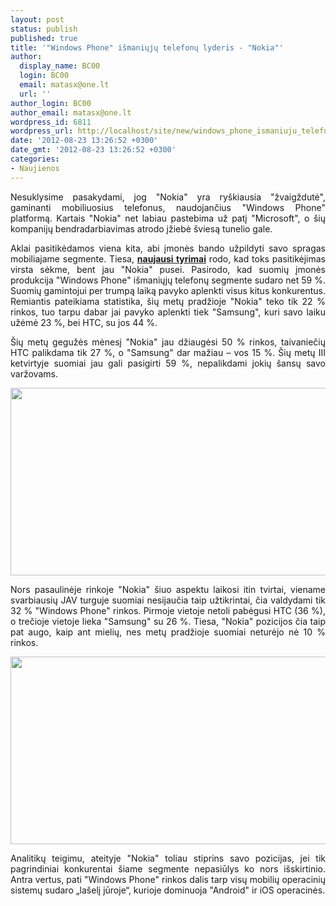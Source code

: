 ```yaml
---
layout: post
status: publish
published: true
title: '"Windows Phone" išmaniųjų telefonų lyderis - "Nokia"'
author:
  display_name: BC00
  login: BC00
  email: matasx@one.lt
  url: ''
author_login: BC00
author_email: matasx@one.lt
wordpress_id: 6811
wordpress_url: http://localhost/site/new/windows_phone_ismaniuju_telefonu_lyderis__nokia/
date: '2012-08-23 13:26:52 +0300'
date_gmt: '2012-08-23 13:26:52 +0300'
categories:
- Naujienos
---
```

<p style="text-align: justify;">
	Nesuklysime pasakydami, jog &quot;Nokia&quot; yra ry&scaron;kiausia &quot;žvaigždutė&quot;, gaminanti mobiliuosius telefonus, naudojančius &quot;Windows Phone&quot; platformą. Kartais &quot;Nokia&quot; net labiau pastebima už patį &quot;Microsoft&quot;, o &scaron;ių kompanijų bendradarbiavimas atrodo įžiebė &scaron;viesą tunelio gale.</p>
<p style="text-align: justify;">
	Aklai pasitikėdamos viena kita, abi įmonės bando užpildyti savo spragas mobiliajame segmente. Tiesa, <a href="http://thenextweb.com/microsoft/2012/08/21/as-windows-8-looms-nokia-key-microsoft-59-global-windows-phone-devices-32-us/"><strong>naujausi tyrimai</strong></a> rodo, kad toks pasitikėjimas virsta sėkme, bent jau &quot;Nokia&quot; pusei. Pasirodo, kad suomių įmonės produkcija &quot;Windows Phone&quot; i&scaron;maniųjų telefonų segmente sudaro net 59 %. Suomių gamintojui per trumpą laiką pavyko aplenkti visus kitus konkurentus. Remiantis pateikiama statistika, &scaron;ių metų pradžioje &quot;Nokia&quot; teko tik 22 % rinkos, tuo tarpu dabar jai pavyko aplenkti tiek &quot;Samsung&quot;, kuri savo laiku užėmė 23 %, bei HTC, su jos 44 %.</p>
<p style="text-align: justify;">
	&Scaron;ių metų gegužės mėnesį &quot;Nokia&quot; jau džiaugėsi 50 % rinkos, taivaniečių HTC palikdama tik 27 %, o &quot;Samsung&quot; dar mažiau &ndash; vos 15 %. &Scaron;ių metų III ketvirtyje suomiai jau gali pasigirti 59 %, nepalikdami jokių &scaron;ansų savo varžovams.</p>
<p style="text-align: justify;">
	<img alt="" src="http://technews.lt/userfiles/localytics1.jpg" style="width: 520px; height: 300px;" /></p>
<p style="text-align: justify;">
	Nors pasaulinėje rinkoje &quot;Nokia&quot; &scaron;iuo aspektu laikosi itin tvirtai, viename svarbiausių JAV turguje suomiai nesijaučia taip užtikrintai, čia valdydami tik 32 % &quot;Windows Phone&quot; rinkos. Pirmoje vietoje netoli pabėgusi HTC (36 %), o trečioje vietoje lieka &quot;Samsung&quot; su 26 %. Tiesa, &quot;Nokia&quot; pozicijos čia taip pat augo, kaip ant mielių, nes metų pradžioje suomiai neturėjo nė 10 % rinkos.</p>
<p style="text-align: justify;">
	<img alt="" src="http://technews.lt/userfiles/localytics2.jpg" style="width: 520px; height: 300px;" /></p>
<p style="text-align: justify;">
	Analitikų teigimu, ateityje &quot;Nokia&quot; toliau stiprins savo pozicijas, jei tik pagrindiniai konkurentai &scaron;iame segmente nepasiūlys ko nors i&scaron;skirtinio. Antra vertus, pati &quot;Windows Phone&quot; rinkos dalis tarp visų mobilių operacinių sistemų sudaro &bdquo;la&scaron;elį jūroje&ldquo;, kurioje dominuoja &quot;Android&quot; ir iOS operacinės.</p>
